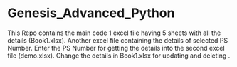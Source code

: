 # Genesis_Advanced_Python
This Repo contains the main code 1 excel file having 5 sheets with all the details (Book1.xlsx).
Another excel file containing the details of selected PS Number.
Enter the PS Number for getting the details into the second excel file (demo.xlsx).
Change the details in Book1.xlsx for updating and deleting .
